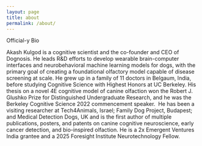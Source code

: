 ```yaml
---
layout: page
title: about
permalink: /about/
---
```


Official-y Bio

Akash Kulgod is a cognitive scientist and the co-founder and CEO of Dognosis. He leads R&D efforts to develop wearable brain-computer interfaces and neurobehavioral machine learning models for dogs, with the primary goal of creating a foundational olfactory model capable of disease screening at scale. He grew up in a family of 11 doctors in Belgaum, India, before studying Cognitive Science with Highest Honors at UC Berkeley. His thesis on a novel 4E cognitive model of canine olfaction won the Robert J. Glushko Prize for Distinguished Undergraduate Research, and he was the Berkeley Cognitive Science 2022 commencement speaker.  He has been a visiting researcher at Tech4Animals, Israel; Family Dog Project, Budapest; and Medical Detection Dogs, UK and is the first author of multiple publications, posters, and patents on canine cognitive neuroscience, early cancer detection, and bio-inspired olfaction. He is a 2x Emergent Ventures India grantee and a 2025 Foresight Institute Neurotechnology Fellow.
